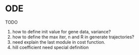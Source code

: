 # ODE

TODO
1. how to define init value for gene data, variance?
2. how to define the max iter, n and R in generate trajectories?
3. need explain the last module in cost function.
4. hill coefficient need special definition
